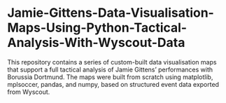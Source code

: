 # Jamie-Gittens-Data-Visualisation-Maps-Using-Python-Tactical-Analysis-With-Wyscout-Data
This repository contains a series of custom-built data visualisation maps that support a full tactical analysis of Jamie Gittens’ performances with Borussia Dortmund. The maps were built from scratch using matplotlib, mplsoccer, pandas, and numpy, based on structured event data exported from Wyscout.
